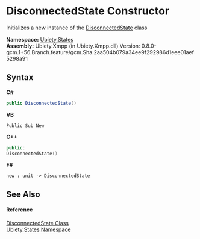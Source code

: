 # DisconnectedState Constructor 
 

Initializes a new instance of the <a href="a0e55f48-1bcb-43fd-c6f9-4195e05f05e5">DisconnectedState</a> class

**Namespace:**&nbsp;<a href="20b8e647-a51d-e28e-4067-8a55aba73e08">Ubiety.States</a><br />**Assembly:**&nbsp;Ubiety.Xmpp (in Ubiety.Xmpp.dll) Version: 0.8.0-gcm.1+56.Branch.feature/gcm.Sha.2aa504b079a34ee9f292986d1eee01aef5298a91

## Syntax

**C#**<br />
``` C#
public DisconnectedState()
```

**VB**<br />
``` VB
Public Sub New
```

**C++**<br />
``` C++
public:
DisconnectedState()
```

**F#**<br />
``` F#
new : unit -> DisconnectedState
```


## See Also


#### Reference
<a href="a0e55f48-1bcb-43fd-c6f9-4195e05f05e5">DisconnectedState Class</a><br /><a href="20b8e647-a51d-e28e-4067-8a55aba73e08">Ubiety.States Namespace</a><br />